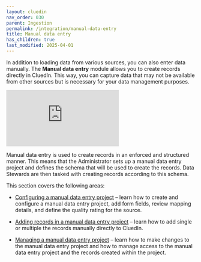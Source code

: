 ```yaml
---
layout: cluedin
nav_order: 030
parent: Ingestion
permalink: /integration/manual-data-entry
title: Manual data entry
has_children: true
last_modified: 2025-04-01
---
```


In addition to loading data from various sources, you can also enter data manually. The **Manual data entry** module allows you to create records directly in CluedIn. This way, you can capture data that may not be available from other sources but is necessary for your data management purposes.

<div class="videoFrame">
<iframe src="https://player.vimeo.com/video/1068052422?h=6fb9001ff2&amp;badge=0&amp;autopause=0&amp;player_id=0&amp;app_id=58479" frameborder="0" allow="autoplay; fullscreen; picture-in-picture; clipboard-write" title="Manual data entry in CluedIn"></iframe>
</div>

Manual data entry is used to create records in an enforced and structured manner. This means that the Administrator sets up a manual data entry project and defines the schema that will be used to create the records. Data Stewards are then tasked with creating records according to this schema.

This section covers the following areas:

- [Configuring a manual data entry project](/integration/manual-data-entry/configure-a-manual-data-entry-project) – learn how to create and configure a manual data entry project, add form fields, review mapping details, and define the quality rating for the source.

- [Adding records in a manual data entry project](/integration/manual-data-entry/add-records-in-a-manual-data-entry-project) – learn how to add single or multiple the records manually directly to CluedIn.

- [Managing a manual data entry project](/integration/manual-data-entry/manage-a-manual-data-entry-project) – learn how to make changes to the manual data entry project and how to manage access to the manual data entry project and the records created within the project.